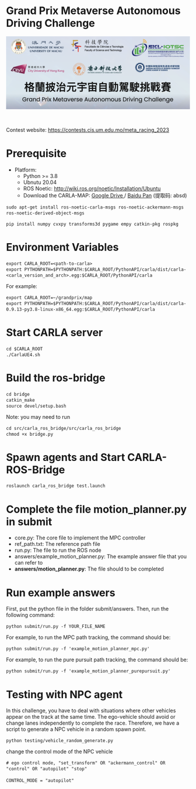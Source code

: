 # Grand Prix Metaverse Autonomous Driving Challenge

<img src="./assets/banner.png" width=700px>

<a href="https://youtu.be/48-6jFwECa4"><img src="https://i.ytimg.com/vi/48-6jFwECa4/maxresdefault.jpg" alt="" width="700px"></a>

Contest website: https://contests.cis.um.edu.mo/meta_racing_2023

# Prerequisite

- Platform:
  - Python >= 3.8
  - Ubnutu 20.04
  - ROS Noetic: http://wiki.ros.org/noetic/Installation/Ubuntu
  - Download the CARLA-MAP: 
[Google Drive  ](https://drive.google.com/file/d/1mrN5Huq_dLB-yfFZw-MomFVwu-8GEwfn/view?usp=sharing) 
/
[  Baidu Pan](https://pan.baidu.com/s/1Jd10r2cOC9FVueip3ZMT_Q) (提取码: absd)


```
sudo apt-get install ros-noetic-carla-msgs ros-noetic-ackermann-msgs ros-noetic-derived-object-msgs
```
```
pip install numpy cvxpy transforms3d pygame empy catkin-pkg rospkg
```

# Environment Variables

```
export CARLA_ROOT=<path-to-carla>
export PYTHONPATH=$PYTHONPATH:$CARLA_ROOT/PythonAPI/carla/dist/carla-<carla_version_and_arch>.egg:$CARLA_ROOT/PythonAPI/carla
```
For example:

```
export CARLA_ROOT=~/grandprix/map
export PYTHONPATH=$PYTHONPATH:$CARLA_ROOT/PythonAPI/carla/dist/carla-0.9.13-py3.8-linux-x86_64.egg:$CARLA_ROOT/PythonAPI/carla
```

# Start CARLA server

```
cd $CARLA_ROOT
./CarlaUE4.sh
```

# Build the ros-bridge

```
cd bridge
catkin_make
source devel/setup.bash
```

Note: you may need to run 
```
cd src/carla_ros_bridge/src/carla_ros_bridge
chmod +x bridge.py 
```

# Spawn agents and Start CARLA-ROS-Bridge

```
roslaunch carla_ros_bridge test.launch
``` 


# Complete the file motion_planner.py in submit

- core.py: The core file to implement the MPC controller
- ref_path.txt: The reference path file
- run.py: The file to run the ROS node
- answers/example_motion_planner.py: The example answer file that you can refer to 
- **answers/motion_planner.py**: The file should to be completed

# Run example answers

First, put the python file in the folder submit/answers. Then, run the following command:

```
python submit/run.py -f YOUR_FILE_NAME
```

For example, to run the MPC path tracking, the command should be:

```
python submit/run.py -f 'example_motion_planner_mpc.py'
```


For example, to run the pure pursuit path tracking, the command should be:

```
python submit/run.py -f 'example_motion_planner_purepursuit.py'
```

# Testing with NPC agent


In this challenge, you have to deal with situations where other vehicles appear on the track at the same time. The ego-vehicle should avoid or change lanes independently to complete the race. Therefore, we have a script to generate a NPC vehicle in a random spawn point.

```
python testing/vehicle_random_generate.py
```

   change the control mode of the NPC vehicle

```
# ego control mode, "set_transform" OR "ackermann_control" OR "control" OR "autopilot" "stop"

CONTROL_MODE = "autopilot"
```


